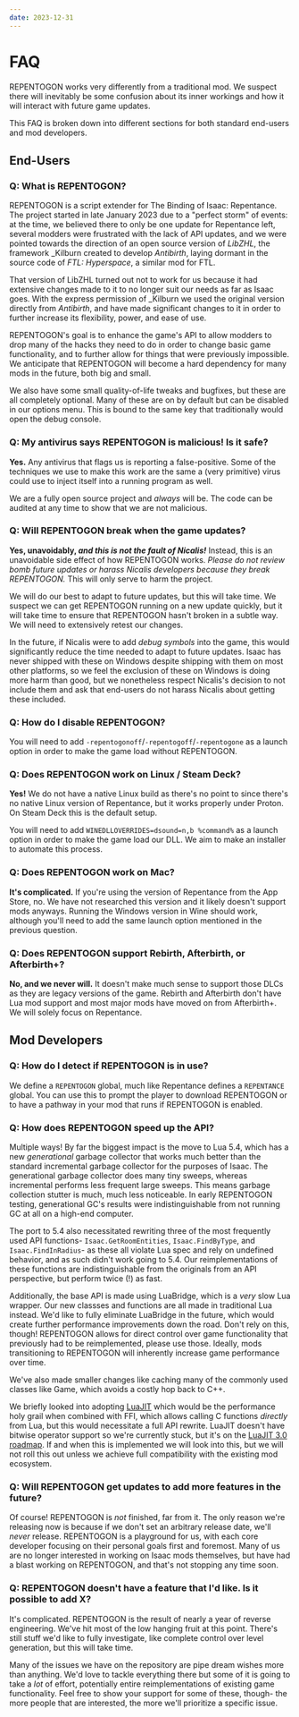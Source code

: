 ```yaml
---
date: 2023-12-31
---
```

# FAQ

REPENTOGON works very differently from a traditional mod. We suspect there will inevitably be some confusion about its inner workings and how it will interact with future game updates.

This FAQ is broken down into different sections for both standard end-users and mod developers.

## End-Users

### **Q: What is REPENTOGON?**
REPENTOGON is a script extender for The Binding of Isaac: Repentance. The project started in late January 2023 due to a "perfect storm" of events: at the time, we believed there to only be one update for Repentance left, several modders were frustrated with the lack of API updates, and we were pointed towards the direction of an open source version of *LibZHL*, the framework _Kilburn created to develop *Antibirth*, laying dormant in the source code of *FTL: Hyperspace*, a similar mod for FTL.

That version of LibZHL turned out not to work for us because it had extensive changes made to it to no longer suit our needs as far as Isaac goes. With the express permission of _Kilburn we used the original version directly from *Antibirth*, and have made significant changes to it in order to further increase its flexibility, power, and ease of use. 

REPENTOGON's goal is to enhance the game's API to allow modders to drop many of the hacks they need to do in order to change basic game functionality, and to further allow for things that were previously impossible. We anticipate that REPENTOGON will become a hard dependency for many mods in the future, both big and small.

We also have some small quality-of-life tweaks and bugfixes, but these are all completely optional. Many of these are on by default but can be disabled in our options menu. This is bound to the same key that traditionally would open the debug console.

### **Q: My antivirus says REPENTOGON is malicious! Is it safe?**
**Yes.** Any antivirus that flags us is reporting a false-positive. Some of the techniques we use to make this work are the same a (very primitive) virus could use to inject itself into a running program as well. 

We are a fully open source project and *always* will be. The code can be audited at any time to show that we are not malicious.

### **Q: Will REPENTOGON break when the game updates?**
**Yes, unavoidably, *and this is not the fault of Nicalis!*** Instead, this is an unavoidable side effect of how REPENTOGON works. *Please do not review bomb future updates or harass Nicalis developers because they break REPENTOGON.* This will only serve to harm the project.

We will do our best to adapt to future updates, but this will take time. We suspect we can get REPENTOGON running on a new update quickly, but it will take time to ensure that REPENTOGON hasn't broken in a subtle way. We will need to extensively retest our changes.

In the future, if Nicalis were to add *debug symbols* into the game, this would significantly reduce the time needed to adapt to future updates. Isaac has never shipped with these on Windows despite shipping with them on most other platforms, so we feel the exclusion of these on Windows is doing more harm than good, but we nonetheless respect Nicalis's decision to not include them and ask that end-users do not harass Nicalis about getting these included.

### **Q: How do I disable REPENTOGON?**
You will need to add `-repentogonoff`/`-repentogoff`/`-repentogone` as a launch option in order to make the game load without REPENTOGON.

### **Q: Does REPENTOGON work on Linux / Steam Deck?**
**Yes!** We do not have a native Linux build as there's no point to since there's no native Linux version of Repentance, but it works properly under Proton. On Steam Deck this is the default setup.

You will need to add `WINEDLLOVERRIDES=dsound=n,b %command%` as a launch option in order to make the game load our DLL. We aim to make an installer to automate this process.

### **Q: Does REPENTOGON work on Mac?**
**It's complicated.** If you're using the version of Repentance from the App Store, no. We have not researched this version and it likely doesn't support mods anyways. Running the Windows version in Wine should work, although you'll need to add the same launch option mentioned in the previous question.

### **Q: Does REPENTOGON support Rebirth, Afterbirth, or Afterbirth+?**
**No, and we never will.** It doesn't make much sense to support those DLCs as they are legacy versions of the game. Rebirth and Afterbirth don't have Lua mod support and most major mods have moved on from Afterbirth+. We will solely focus on Repentance.

## Mod Developers

### **Q: How do I detect if REPENTOGON is in use?**
We define a `REPENTOGON` global, much like Repentance defines a `REPENTANCE` global. You can use this to prompt the player to download REPENTOGON or to have a pathway in your mod that runs if REPENTOGON is enabled.

### **Q: How does REPENTOGON speed up the API?**
Multiple ways! By far the biggest impact is the move to Lua 5.4, which has a new *generational* garbage collector that works much better than the standard incremental garbage collector for the purposes of Isaac. The generational garbage collector does many tiny sweeps, whereas incremental performs less frequent large sweeps. This means garbage collection stutter is much, much less noticeable. In early REPENTOGON testing, generational GC's results were indistinguishable from not running GC at all on a high-end computer.

The port to 5.4 also necessitated rewriting three of the most frequently used API functions- `Isaac.GetRoomEntities`, `Isaac.FindByType`, and `Isaac.FindInRadius`- as these all violate Lua spec and rely on undefined behavior, and as such didn't work going to 5.4. Our reimplementations of these functions are indistinguishable from the originals from an API perspective, but perform twice (!) as fast.

Additionally, the base API is made using LuaBridge, which is a *very* slow Lua wrapper. Our new classses and functions are all made in traditional Lua instead. We'd like to fully eliminate LuaBridge in the future, which would create further performance improvements down the road. Don't rely on this, though! REPENTOGON allows for direct control over game functionality that previously had to be reimplemented, please use those. Ideally, mods transitioning to REPENTOGON will inherently increase game performance over time.

We've also made smaller changes like caching many of the commonly used classes like Game, which avoids a costly hop back to C++.

We briefly looked into adopting [LuaJIT](https://github.com/LuaJIT/LuaJIT) which would be the performance holy grail when combined with FFI, which allows calling C functions *directly* from Lua, but this would necessitate a full API rewrite. LuaJIT doesn't have bitwise operator support so we're currently stuck, but it's on the [LuaJIT 3.0 roadmap](https://github.com/LuaJIT/LuaJIT/issues/1092). If and when this is implemented we will look into this, but we will not roll this out unless we achieve full compatibility with the existing mod ecosystem.

### **Q: Will REPENTOGON get updates to add more features in the future?**
Of course! REPENTOGON is *not* finished, far from it. The only reason we're releasing now is because if we don't set an arbitrary release date, we'll *never* release. REPENTOGON is a playground for us, with each core developer focusing on their personal goals first and foremost. Many of us are no longer interested in working on Isaac mods themselves, but have had a blast working on REPENTOGON, and that's not stopping any time soon.

### **Q: REPENTOGON doesn't have a feature that I'd like. Is it possible to add X?**
It's complicated. REPENTOGON is the result of nearly a year of reverse engineering. We've hit most of the low hanging fruit at this point. There's still stuff we'd like to fully investigate, like complete control over level generation, but this will take time.

Many of the issues we have on the repository are pipe dream wishes more than anything. We'd love to tackle everything there but some of it is going to take a *lot* of effort, potentially entire reimplementations of existing game functionality. Feel free to show your support for some of these, though- the more people that are interested, the more we'll prioritize a specific issue.
